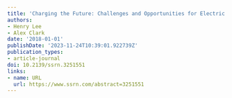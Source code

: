 ```yaml
---
title: 'Charging the Future: Challenges and Opportunities for Electric Vehicle Adoption'
authors:
- Henry Lee
- Alex Clark
date: '2018-01-01'
publishDate: '2023-11-24T10:39:01.922739Z'
publication_types:
- article-journal
doi: 10.2139/ssrn.3251551
links:
- name: URL
  url: https://www.ssrn.com/abstract=3251551
---
```

